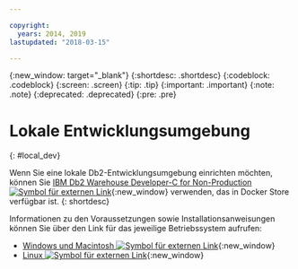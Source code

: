 ```yaml
---

copyright:
  years: 2014, 2019
lastupdated: "2018-03-15"

---
```


<!-- Attribute definitions --> 
{:new_window: target="_blank"}
{:shortdesc: .shortdesc}
{:codeblock: .codeblock}
{:screen: .screen}
{:tip: .tip}
{:important: .important}
{:note: .note}
{:deprecated: .deprecated}
{:pre: .pre}

# Lokale Entwicklungsumgebung
{: #local_dev}

Wenn Sie eine lokale Db2-Entwicklungsumgebung einrichten möchten, können Sie [IBM Db2 Warehouse Developer-C for Non-Production ![Symbol für externen Link](../../icons/launch-glyph.svg "Symbol für externen Link")](https://store.docker.com/images/ibm-db2-warehouse-dev){:new_window} verwenden, das in Docker Store verfügbar ist.
{: shortdesc}

Informationen zu den Voraussetzungen sowie Installationsanweisungen können Sie über den Link für das jeweilige Betriebssystem aufrufen: 

- [Windows und Macintosh ![Symbol für externen Link](../../icons/launch-glyph.svg "Symbol für externen Link")](https://www.ibm.com/support/knowledgecenter/en/SS6NHC/com.ibm.swg.im.dashdb.doc/admin/local_prereqs-Winmac_using_Linux.html){:new_window}
- [Linux ![Symbol für externen Link](../../icons/launch-glyph.svg "Symbol für externen Link")](https://www.ibm.com/support/knowledgecenter/en/SS6NHC/com.ibm.swg.im.dashdb.doc/admin/local_prereqs-Linux.html){:new_window}
